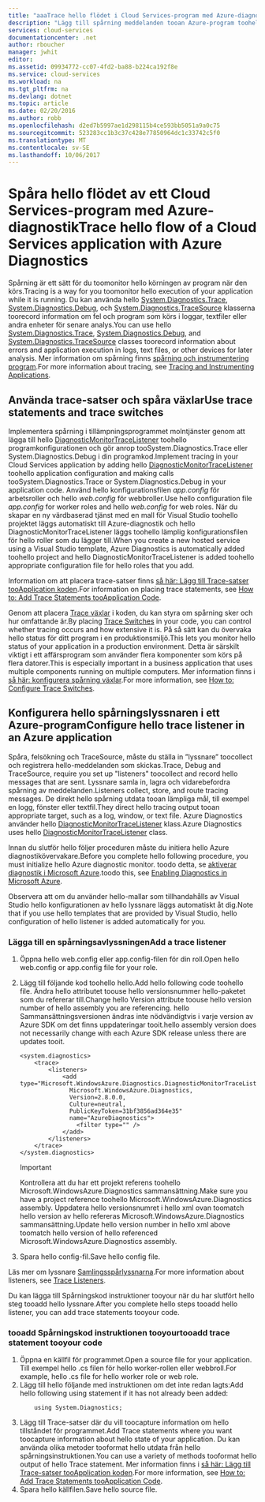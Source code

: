 ```yaml
---
title: "aaaTrace hello flödet i Cloud Services-program med Azure-diagnostik | Microsoft Docs"
description: "Lägg till spårning meddelanden tooan Azure-program toohelp felsökning, mäta prestanda, övervakning, trafik analys och mer."
services: cloud-services
documentationcenter: .net
author: rboucher
manager: jwhit
editor: 
ms.assetid: 09934772-cc07-4fd2-ba88-b224ca192f8e
ms.service: cloud-services
ms.workload: na
ms.tgt_pltfrm: na
ms.devlang: dotnet
ms.topic: article
ms.date: 02/20/2016
ms.author: robb
ms.openlocfilehash: d2ed7b5997ae1d298115b4ce593bb5051a9a0c75
ms.sourcegitcommit: 523283cc1b3c37c428e77850964dc1c33742c5f0
ms.translationtype: MT
ms.contentlocale: sv-SE
ms.lasthandoff: 10/06/2017
---
```

# <a name="trace-hello-flow-of-a-cloud-services-application-with-azure-diagnostics"></a><span data-ttu-id="369f5-103">Spåra hello flödet av ett Cloud Services-program med Azure-diagnostik</span><span class="sxs-lookup"><span data-stu-id="369f5-103">Trace hello flow of a Cloud Services application with Azure Diagnostics</span></span>
<span data-ttu-id="369f5-104">Spårning är ett sätt för du toomonitor hello körningen av program när den körs.</span><span class="sxs-lookup"><span data-stu-id="369f5-104">Tracing is a way for you toomonitor hello execution of your application while it is running.</span></span> <span data-ttu-id="369f5-105">Du kan använda hello [System.Diagnostics.Trace](https://msdn.microsoft.com/library/system.diagnostics.trace.aspx), [System.Diagnostics.Debug](https://msdn.microsoft.com/library/system.diagnostics.debug.aspx), och [System.Diagnostics.TraceSource](https://msdn.microsoft.com/library/system.diagnostics.tracesource.aspx) klasserna toorecord information om fel och program som körs i loggar, textfiler eller andra enheter för senare analys.</span><span class="sxs-lookup"><span data-stu-id="369f5-105">You can use hello [System.Diagnostics.Trace](https://msdn.microsoft.com/library/system.diagnostics.trace.aspx), [System.Diagnostics.Debug](https://msdn.microsoft.com/library/system.diagnostics.debug.aspx), and [System.Diagnostics.TraceSource](https://msdn.microsoft.com/library/system.diagnostics.tracesource.aspx) classes toorecord information about errors and application execution in logs, text files, or other devices for later analysis.</span></span> <span data-ttu-id="369f5-106">Mer information om spårning finns [spårning och instrumentering program](https://msdn.microsoft.com/library/zs6s4h68.aspx).</span><span class="sxs-lookup"><span data-stu-id="369f5-106">For more information about tracing, see [Tracing and Instrumenting Applications](https://msdn.microsoft.com/library/zs6s4h68.aspx).</span></span>

## <a name="use-trace-statements-and-trace-switches"></a><span data-ttu-id="369f5-107">Använda trace-satser och spåra växlar</span><span class="sxs-lookup"><span data-stu-id="369f5-107">Use trace statements and trace switches</span></span>
<span data-ttu-id="369f5-108">Implementera spårning i tillämpningsprogrammet molntjänster genom att lägga till hello [DiagnosticMonitorTraceListener](https://msdn.microsoft.com/library/azure/microsoft.windowsazure.diagnostics.diagnosticmonitortracelistener.aspx) toohello programkonfigurationen och gör anrop tooSystem.Diagnostics.Trace eller System.Diagnostics.Debug i din programkod.</span><span class="sxs-lookup"><span data-stu-id="369f5-108">Implement tracing in your Cloud Services application by adding hello [DiagnosticMonitorTraceListener](https://msdn.microsoft.com/library/azure/microsoft.windowsazure.diagnostics.diagnosticmonitortracelistener.aspx) toohello application configuration and making calls tooSystem.Diagnostics.Trace or System.Diagnostics.Debug in your application code.</span></span> <span data-ttu-id="369f5-109">Använd hello konfigurationsfilen *app.config* för arbetsroller och hello *web.config* för webbroller.</span><span class="sxs-lookup"><span data-stu-id="369f5-109">Use hello configuration file *app.config* for worker roles and hello *web.config* for web roles.</span></span> <span data-ttu-id="369f5-110">När du skapar en ny värdbaserad tjänst med en mall för Visual Studio toohello projektet läggs automatiskt till Azure-diagnostik och hello DiagnosticMonitorTraceListener läggs toohello lämplig konfigurationsfilen för hello roller som du lägger till.</span><span class="sxs-lookup"><span data-stu-id="369f5-110">When you create a new hosted service using a Visual Studio template, Azure Diagnostics is automatically added toohello project and hello DiagnosticMonitorTraceListener is added toohello appropriate configuration file for hello roles that you add.</span></span>

<span data-ttu-id="369f5-111">Information om att placera trace-satser finns [så här: Lägg till Trace-satser tooApplication koden](https://msdn.microsoft.com/library/zd83saa2.aspx).</span><span class="sxs-lookup"><span data-stu-id="369f5-111">For information on placing trace statements, see [How to: Add Trace Statements tooApplication Code](https://msdn.microsoft.com/library/zd83saa2.aspx).</span></span>

<span data-ttu-id="369f5-112">Genom att placera [Trace växlar](https://msdn.microsoft.com/library/3at424ac.aspx) i koden, du kan styra om spårning sker och hur omfattande är.</span><span class="sxs-lookup"><span data-stu-id="369f5-112">By placing [Trace Switches](https://msdn.microsoft.com/library/3at424ac.aspx) in your code, you can control whether tracing occurs and how extensive it is.</span></span> <span data-ttu-id="369f5-113">På så sätt kan du övervaka hello status för ditt program i en produktionsmiljö.</span><span class="sxs-lookup"><span data-stu-id="369f5-113">This lets you monitor hello status of your application in a production environment.</span></span> <span data-ttu-id="369f5-114">Detta är särskilt viktigt i ett affärsprogram som använder flera komponenter som körs på flera datorer.</span><span class="sxs-lookup"><span data-stu-id="369f5-114">This is especially important in a business application that uses multiple components running on multiple computers.</span></span> <span data-ttu-id="369f5-115">Mer information finns i [så här: konfigurera spårning växlar](https://msdn.microsoft.com/library/t06xyy08.aspx).</span><span class="sxs-lookup"><span data-stu-id="369f5-115">For more information, see [How to: Configure Trace Switches](https://msdn.microsoft.com/library/t06xyy08.aspx).</span></span>

## <a name="configure-hello-trace-listener-in-an-azure-application"></a><span data-ttu-id="369f5-116">Konfigurera hello spårningslyssnaren i ett Azure-program</span><span class="sxs-lookup"><span data-stu-id="369f5-116">Configure hello trace listener in an Azure application</span></span>
<span data-ttu-id="369f5-117">Spåra, felsökning och TraceSource, måste du ställa in ”lyssnare” toocollect och registrera hello-meddelanden som skickas.</span><span class="sxs-lookup"><span data-stu-id="369f5-117">Trace, Debug and TraceSource, require you set up "listeners" toocollect and record hello messages that are sent.</span></span> <span data-ttu-id="369f5-118">Lyssnare samla in, lagra och vidarebefordra spårning av meddelanden.</span><span class="sxs-lookup"><span data-stu-id="369f5-118">Listeners collect, store, and route tracing messages.</span></span> <span data-ttu-id="369f5-119">De direkt hello spårning utdata tooan lämpliga mål, till exempel en logg, fönster eller textfil.</span><span class="sxs-lookup"><span data-stu-id="369f5-119">They direct hello tracing output tooan appropriate target, such as a log, window, or text file.</span></span> <span data-ttu-id="369f5-120">Azure Diagnostics använder hello [DiagnosticMonitorTraceListener](https://msdn.microsoft.com/library/azure/microsoft.windowsazure.diagnostics.diagnosticmonitortracelistener.aspx) klass.</span><span class="sxs-lookup"><span data-stu-id="369f5-120">Azure Diagnostics uses hello [DiagnosticMonitorTraceListener](https://msdn.microsoft.com/library/azure/microsoft.windowsazure.diagnostics.diagnosticmonitortracelistener.aspx) class.</span></span>

<span data-ttu-id="369f5-121">Innan du slutför hello följer proceduren måste du initiera hello Azure diagnostikövervakare.</span><span class="sxs-lookup"><span data-stu-id="369f5-121">Before you complete hello following procedure, you must initialize hello Azure diagnostic monitor.</span></span> <span data-ttu-id="369f5-122">toodo detta, se [aktiverar diagnostik i Microsoft Azure](cloud-services-dotnet-diagnostics.md).</span><span class="sxs-lookup"><span data-stu-id="369f5-122">toodo this, see [Enabling Diagnostics in Microsoft Azure](cloud-services-dotnet-diagnostics.md).</span></span>

<span data-ttu-id="369f5-123">Observera att om du använder hello-mallar som tillhandahålls av Visual Studio hello konfigurationen av hello lyssnare läggs automatiskt åt dig.</span><span class="sxs-lookup"><span data-stu-id="369f5-123">Note that if you use hello templates that are provided by Visual Studio, hello configuration of hello listener is added automatically for you.</span></span>

### <a name="add-a-trace-listener"></a><span data-ttu-id="369f5-124">Lägga till en spårningsavlyssningen</span><span class="sxs-lookup"><span data-stu-id="369f5-124">Add a trace listener</span></span>
1. <span data-ttu-id="369f5-125">Öppna hello web.config eller app.config-filen för din roll.</span><span class="sxs-lookup"><span data-stu-id="369f5-125">Open hello web.config or app.config file for your role.</span></span>
2. <span data-ttu-id="369f5-126">Lägg till följande kod toohello hello.</span><span class="sxs-lookup"><span data-stu-id="369f5-126">Add hello following code toohello file.</span></span> <span data-ttu-id="369f5-127">Ändra hello attributet toouse hello versionsnummer hello-paketet som du refererar till.</span><span class="sxs-lookup"><span data-stu-id="369f5-127">Change hello Version attribute toouse hello version number of hello assembly you are referencing.</span></span> <span data-ttu-id="369f5-128">hello Sammansättningsversionen ändras inte nödvändigtvis i varje version av Azure SDK om det finns uppdateringar tooit.</span><span class="sxs-lookup"><span data-stu-id="369f5-128">hello assembly version does not necessarily change with each Azure SDK release unless there are updates tooit.</span></span>
   
    ```
    <system.diagnostics>
        <trace>
            <listeners>
                <add type="Microsoft.WindowsAzure.Diagnostics.DiagnosticMonitorTraceListener,
                  Microsoft.WindowsAzure.Diagnostics,
                  Version=2.8.0.0,
                  Culture=neutral,
                  PublicKeyToken=31bf3856ad364e35"
                  name="AzureDiagnostics">
                    <filter type="" />
                </add>
            </listeners>
        </trace>
    </system.diagnostics>
    ```
   > [!IMPORTANT]
   > <span data-ttu-id="369f5-129">Kontrollera att du har ett projekt referens toohello Microsoft.WindowsAzure.Diagnostics sammansättning.</span><span class="sxs-lookup"><span data-stu-id="369f5-129">Make sure you have a project reference toohello Microsoft.WindowsAzure.Diagnostics assembly.</span></span> <span data-ttu-id="369f5-130">Uppdatera hello versionsnumret i hello xml ovan toomatch hello version av hello refereras Microsoft.WindowsAzure.Diagnostics sammansättning.</span><span class="sxs-lookup"><span data-stu-id="369f5-130">Update hello version number in hello xml above toomatch hello version of hello referenced Microsoft.WindowsAzure.Diagnostics assembly.</span></span>
   > 
   > 
3. <span data-ttu-id="369f5-131">Spara hello config-fil.</span><span class="sxs-lookup"><span data-stu-id="369f5-131">Save hello config file.</span></span>

<span data-ttu-id="369f5-132">Läs mer om lyssnare [Samlingsspårlyssnarna](https://msdn.microsoft.com/library/4y5y10s7.aspx).</span><span class="sxs-lookup"><span data-stu-id="369f5-132">For more information about listeners, see [Trace Listeners](https://msdn.microsoft.com/library/4y5y10s7.aspx).</span></span>

<span data-ttu-id="369f5-133">Du kan lägga till Spårningskod instruktioner tooyour när du har slutfört hello steg tooadd hello lyssnare.</span><span class="sxs-lookup"><span data-stu-id="369f5-133">After you complete hello steps tooadd hello listener, you can add trace statements tooyour code.</span></span>

### <a name="tooadd-trace-statement-tooyour-code"></a><span data-ttu-id="369f5-134">tooadd Spårningskod instruktionen tooyour</span><span class="sxs-lookup"><span data-stu-id="369f5-134">tooadd trace statement tooyour code</span></span>
1. <span data-ttu-id="369f5-135">Öppna en källfil för programmet.</span><span class="sxs-lookup"><span data-stu-id="369f5-135">Open a source file for your application.</span></span> <span data-ttu-id="369f5-136">Till exempel hello <RoleName>.cs filen för hello worker-rollen eller webbroll.</span><span class="sxs-lookup"><span data-stu-id="369f5-136">For example, hello <RoleName>.cs file for hello worker role or web role.</span></span>
2. <span data-ttu-id="369f5-137">Lägg till hello följande med instruktionen om det inte redan lagts:</span><span class="sxs-lookup"><span data-stu-id="369f5-137">Add hello following using statement if it has not already been added:</span></span>
    ```
        using System.Diagnostics;
    ```
3. <span data-ttu-id="369f5-138">Lägg till Trace-satser där du vill toocapture information om hello tillståndet för programmet.</span><span class="sxs-lookup"><span data-stu-id="369f5-138">Add Trace statements where you want toocapture information about hello state of your application.</span></span> <span data-ttu-id="369f5-139">Du kan använda olika metoder tooformat hello utdata från hello spårningsinstruktionen.</span><span class="sxs-lookup"><span data-stu-id="369f5-139">You can use a variety of methods tooformat hello output of hello Trace statement.</span></span> <span data-ttu-id="369f5-140">Mer information finns i [så här: Lägg till Trace-satser tooApplication koden](https://msdn.microsoft.com/library/zd83saa2.aspx).</span><span class="sxs-lookup"><span data-stu-id="369f5-140">For more information, see [How to: Add Trace Statements tooApplication Code](https://msdn.microsoft.com/library/zd83saa2.aspx).</span></span>
4. <span data-ttu-id="369f5-141">Spara hello källfilen.</span><span class="sxs-lookup"><span data-stu-id="369f5-141">Save hello source file.</span></span>

